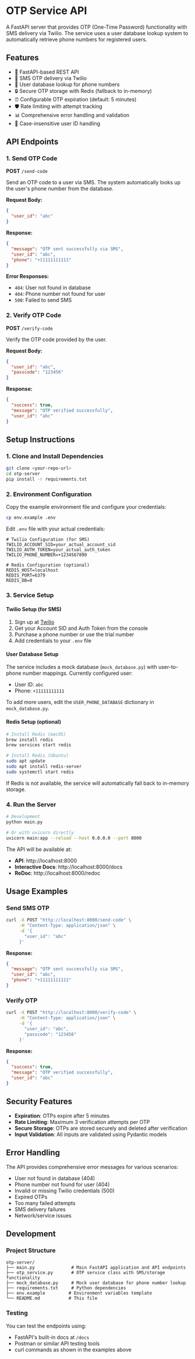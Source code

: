 # OTP Service API

A FastAPI server that provides OTP (One-Time Password) functionality with SMS delivery via Twilio. The service uses a user database lookup system to automatically retrieve phone numbers for registered users.

## Features

- 🚀 FastAPI-based REST API
- 📱 SMS OTP delivery via Twilio
- 👤 User database lookup for phone numbers
- 🔒 Secure OTP storage with Redis (fallback to in-memory)
- ⏰ Configurable OTP expiration (default: 5 minutes)
- 🛡️ Rate limiting with attempt tracking
- 📊 Comprehensive error handling and validation
- 🔄 Case-insensitive user ID handling

## API Endpoints

### 1. Send OTP Code
**POST** `/send-code`

Send an OTP code to a user via SMS. The system automatically looks up the user's phone number from the database.

**Request Body:**
```json
{
  "user_id": "abc"
}
```

**Response:**
```json
{
  "message": "OTP sent successfully via SMS",
  "user_id": "abc",
  "phone": "+11111111111"
}
```

**Error Responses:**
- `404`: User not found in database
- `404`: Phone number not found for user
- `500`: Failed to send SMS

### 2. Verify OTP Code
**POST** `/verify-code`

Verify the OTP code provided by the user.

**Request Body:**
```json
{
  "user_id": "abc",
  "passcode": "123456"
}
```

**Response:**
```json
{
  "success": true,
  "message": "OTP verified successfully",
  "user_id": "abc"
}
```

## Setup Instructions

### 1. Clone and Install Dependencies

```bash
git clone <your-repo-url>
cd otp-server
pip install -r requirements.txt
```

### 2. Environment Configuration

Copy the example environment file and configure your credentials:

```bash
cp env.example .env
```

Edit `.env` file with your actual credentials:

```env
# Twilio Configuration (for SMS)
TWILIO_ACCOUNT_SID=your_actual_account_sid
TWILIO_AUTH_TOKEN=your_actual_auth_token
TWILIO_PHONE_NUMBER=+1234567890

# Redis Configuration (optional)
REDIS_HOST=localhost
REDIS_PORT=6379
REDIS_DB=0
```

### 3. Service Setup

#### Twilio Setup (for SMS)
1. Sign up at [Twilio](https://www.twilio.com/)
2. Get your Account SID and Auth Token from the console
3. Purchase a phone number or use the trial number
4. Add credentials to your `.env` file

#### User Database Setup
The service includes a mock database (`mock_database.py`) with user-to-phone number mappings. Currently configured user:
- User ID: `abc`
- Phone: `+11111111111`

To add more users, edit the `USER_PHONE_DATABASE` dictionary in `mock_database.py`.

#### Redis Setup (optional)
```bash
# Install Redis (macOS)
brew install redis
brew services start redis

# Install Redis (Ubuntu)
sudo apt update
sudo apt install redis-server
sudo systemctl start redis
```

If Redis is not available, the service will automatically fall back to in-memory storage.

### 4. Run the Server

```bash
# Development
python main.py

# Or with uvicorn directly
uvicorn main:app --reload --host 0.0.0.0 --port 8000
```

The API will be available at:
- **API**: http://localhost:8000
- **Interactive Docs**: http://localhost:8000/docs
- **ReDoc**: http://localhost:8000/redoc

## Usage Examples

### Send SMS OTP
```bash
curl -X POST "http://localhost:8000/send-code" \
     -H "Content-Type: application/json" \
     -d '{
       "user_id": "abc"
     }'
```

**Response:**
```json
{
  "message": "OTP sent successfully via SMS",
  "user_id": "abc",
  "phone": "+11111111111"
}
```

### Verify OTP
```bash
curl -X POST "http://localhost:8000/verify-code" \
     -H "Content-Type: application/json" \
     -d '{
       "user_id": "abc",
       "passcode": "123456"
     }'
```

**Response:**
```json
{
  "success": true,
  "message": "OTP verified successfully",
  "user_id": "abc"
}
```

## Security Features

- **Expiration**: OTPs expire after 5 minutes
- **Rate Limiting**: Maximum 3 verification attempts per OTP
- **Secure Storage**: OTPs are stored securely and deleted after verification
- **Input Validation**: All inputs are validated using Pydantic models

## Error Handling

The API provides comprehensive error messages for various scenarios:
- User not found in database (404)
- Phone number not found for user (404)
- Invalid or missing Twilio credentials (500)
- Expired OTPs
- Too many failed attempts
- SMS delivery failures
- Network/service issues

## Development

### Project Structure
```
otp-server/
├── main.py              # Main FastAPI application and API endpoints
├── otp_service.py       # OTP service class with SMS/storage functionality
├── mock_database.py     # Mock user database for phone number lookup
├── requirements.txt     # Python dependencies
├── env.example         # Environment variables template
└── README.md           # This file
```

### Testing

You can test the endpoints using:
- FastAPI's built-in docs at `/docs`
- Postman or similar API testing tools
- curl commands as shown in the examples above
